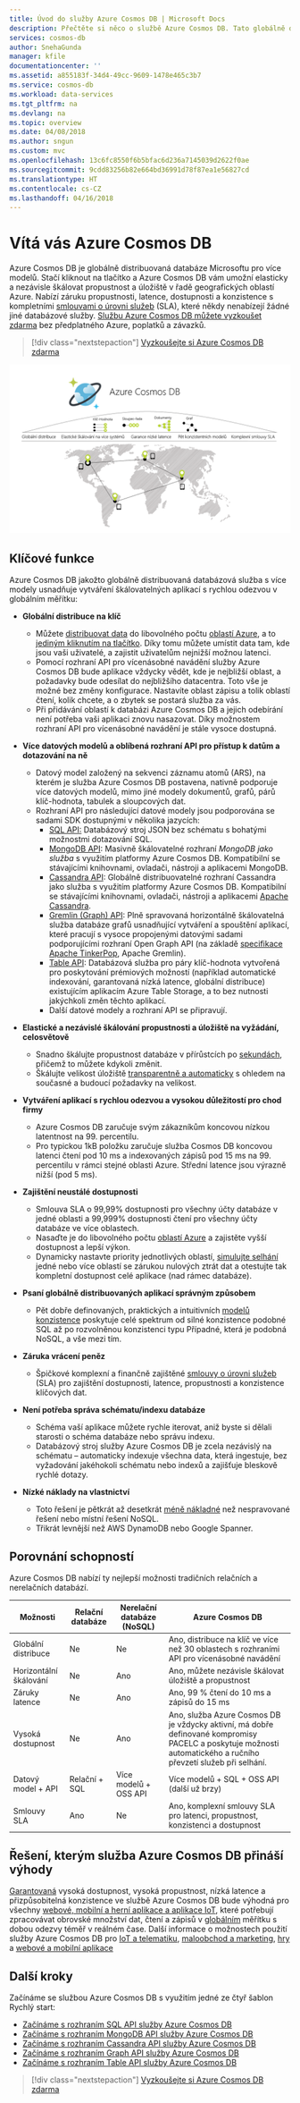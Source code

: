 ```yaml
---
title: Úvod do služby Azure Cosmos DB | Microsoft Docs
description: Přečtěte si něco o službě Azure Cosmos DB. Tato globálně distribuovaná databáze s více modely je navržena s ohledem na nízkou latenci, elastickou škálovatelnost a vysokou dostupnost.
services: cosmos-db
author: SnehaGunda
manager: kfile
documentationcenter: ''
ms.assetid: a855183f-34d4-49cc-9609-1478e465c3b7
ms.service: cosmos-db
ms.workload: data-services
ms.tgt_pltfrm: na
ms.devlang: na
ms.topic: overview
ms.date: 04/08/2018
ms.author: sngun
ms.custom: mvc
ms.openlocfilehash: 13c6fc8550f6b5bfac6d236a7145039d2622f0ae
ms.sourcegitcommit: 9cdd83256b82e664bd36991d78f87ea1e56827cd
ms.translationtype: HT
ms.contentlocale: cs-CZ
ms.lasthandoff: 04/16/2018
---
```

# <a name="welcome-to-azure-cosmos-db"></a>Vítá vás Azure Cosmos DB

Azure Cosmos DB je globálně distribuovaná databáze Microsoftu pro více modelů. Stačí kliknout na tlačítko a Azure Cosmos DB vám umožní elasticky a nezávisle škálovat propustnost a úložiště v řadě geografických oblastí Azure. Nabízí záruku propustnosti, latence, dostupnosti a konzistence s kompletními [smlouvami o úrovni služeb](https://aka.ms/acdbsla) (SLA), které někdy nenabízejí žádné jiné databázové služby. [Službu Azure Cosmos DB můžete vyzkoušet zdarma](https://azure.microsoft.com/try/cosmosdb/) bez předplatného Azure, poplatků a závazků.

> [!div class="nextstepaction"]
> [Vyzkoušejte si Azure Cosmos DB zdarma](https://azure.microsoft.com/try/cosmosdb/)

![Azure Cosmos DB je globálně distribuovaná databázová služba od Microsoftu, která nabízí elastické škálování na více instancí, zaručenou nízkou latenci, pět modelů konzistence a komplexní zaručené smlouvy SLA.](./media/introduction/azure-cosmos-db.png)

## <a name="key-capabilities"></a>Klíčové funkce
Azure Cosmos DB jakožto globálně distribuovaná databázová služba s více modely usnadňuje vytváření škálovatelných aplikací s rychlou odezvou v globálním měřítku:

* **Globální distribuce na klíč**
    * Můžete [distribuovat data](distribute-data-globally.md) do libovolného počtu [oblastí Azure](https://azure.microsoft.com/regions/), a to [jediným kliknutím na tlačítko](tutorial-global-distribution-sql-api.md). Díky tomu můžete umístit data tam, kde jsou vaši uživatelé, a zajistit uživatelům nejnižší možnou latenci. 
    * Pomocí rozhraní API pro vícenásobné navádění služby Azure Cosmos DB bude aplikace vždycky vědět, kde je nejbližší oblast, a požadavky bude odesílat do nejbližšího datacentra. Toto vše je možné bez změny konfigurace. Nastavíte oblast zápisu a tolik oblastí čtení, kolik chcete, a o zbytek se postará služba za vás.
    * Při přidávání oblastí k databázi Azure Cosmos DB a jejich odebírání není potřeba vaši aplikaci znovu nasazovat. Díky možnostem rozhraní API pro vícenásobné navádění je stále vysoce dostupná.

* **Více datových modelů a oblíbená rozhraní API pro přístup k datům a dotazování na ně**
    * Datový model založený na sekvenci záznamu atomů (ARS), na kterém je služba Azure Cosmos DB postavena, nativně podporuje více datových modelů, mimo jiné modely dokumentů, grafů, párů klíč-hodnota, tabulek a sloupcových dat.
    * Rozhraní API pro následující datové modely jsou podporována se sadami SDK dostupnými v několika jazycích:
        * [SQL API:](sql-api-introduction.md) Databázový stroj JSON bez schématu s bohatými možnostmi dotazování SQL.
        * [MongoDB API](mongodb-introduction.md): Masivně škálovatelné rozhraní *MongoDB jako služba* s využitím platformy Azure Cosmos DB. Kompatibilní se stávajícími knihovnami, ovladači, nástroji a aplikacemi MongoDB.
        * [Cassandra API](cassandra-introduction.md): Globálně distribuovatelné rozhraní Cassandra jako služba s využitím platformy Azure Cosmos DB. Kompatibilní se stávajícími knihovnami, ovladači, nástroji a aplikacemi [Apache Cassandra](https://cassandra.apache.org/).
        * [Gremlin (Graph) API](graph-introduction.md): Plně spravovaná horizontálně škálovatelná služba databáze grafů usnadňující vytváření a spouštění aplikací, které pracují s vysoce propojenými datovými sadami podporujícími rozhraní Open Graph API (na základě [specifikace Apache TinkerPop](http://tinkerpop.apache.org/), Apache Gremlin).
        * [Table API](table-introduction.md): Databázová služba pro páry klíč-hodnota vytvořená pro poskytování prémiových možností (například automatické indexování, garantovaná nízká latence, globální distribuce) existujícím aplikacím Azure Table Storage, a to bez nutnosti jakýchkoli změn těchto aplikací.
        * Další datové modely a rozhraní API se připravují.

* **Elastické a nezávislé škálování propustnosti a úložiště na vyžádání, celosvětově**
    * Snadno škálujte propustnost databáze v přírůstcích po [sekundách](request-units.md), přičemž to můžete kdykoli změnit. 
    * Škálujte velikost úložiště [transparentně a automaticky](partition-data.md) s ohledem na současné a budoucí požadavky na velikost.

* **Vytváření aplikací s rychlou odezvou a vysokou důležitostí pro chod firmy**
    * Azure Cosmos DB zaručuje svým zákazníkům koncovou nízkou latentnost na 99. percentilu. 
    * Pro typickou 1kB položku zaručuje služba Cosmos DB koncovou latenci čtení pod 10 ms a indexovaných zápisů pod 15 ms na 99. percentilu v rámci stejné oblasti Azure. Střední latence jsou výrazně nižší (pod 5 ms).

* **Zajištění neustálé dostupnosti**
    * Smlouva SLA o 99,99% dostupnosti pro všechny účty databáze v jedné oblasti a 99,999% dostupnosti čtení pro všechny účty databáze ve více oblastech.
    * Nasaďte je do libovolného počtu [oblastí Azure](https://azure.microsoft.com/regions) a zajistěte vyšší dostupnost a lepší výkon.
    * Dynamicky nastavte priority jednotlivých oblastí, [simulujte selhání](regional-failover.md) jedné nebo více oblastí se zárukou nulových ztrát dat a otestujte tak kompletní dostupnost celé aplikace (nad rámec databáze). 

* **Psaní globálně distribuovaných aplikací správným způsobem**
    * Pět dobře definovaných, praktických a intuitivních [modelů konzistence](consistency-levels.md) poskytuje celé spektrum od silné konzistence podobné SQL až po rozvolněnou konzistenci typu Případné, která je podobná NoSQL, a vše mezi tím. 
  
* **Záruka vrácení peněz**
    * Špičkové komplexní a finančně zajištěné [smlouvy o úrovni služeb](https://aka.ms/acdbsla) (SLA) pro zajištění dostupnosti, latence, propustnosti a konzistence klíčových dat. 

* **Není potřeba správa schématu/indexu databáze**
    * Schéma vaší aplikace můžete rychle iterovat, aniž byste si dělali starosti o schéma databáze nebo správu indexu.
    * Databázový stroj služby Azure Cosmos DB je zcela nezávislý na schématu – automaticky indexuje všechna data, která ingestuje, bez vyžadování jakéhokoli schématu nebo indexů a zajišťuje bleskově rychlé dotazy. 

* **Nízké náklady na vlastnictví**
    * Toto řešení je pětkrát až desetkrát [méně nákladné](https://aka.ms/cosmos-db-tco-paper) než nespravované řešení nebo místní řešení NoSQL.
    * Třikrát levnější než AWS DynamoDB nebo Google Spanner.

## <a name="capability-comparison"></a>Porovnání schopností

Azure Cosmos DB nabízí ty nejlepší možnosti tradičních relačních a nerelačních databází.

| Možnosti | Relační databáze   | Nerelační databáze (NoSQL) |    Azure Cosmos DB |
| --- | --- | --- | --- |
| Globální distribuce | Ne | Ne | Ano, distribuce na klíč ve více než 30 oblastech s rozhraními API pro vícenásobné navádění|
| Horizontální škálování | Ne | Ano | Ano, můžete nezávisle škálovat úložiště a propustnost | 
| Záruky latence | Ne | Ano | Ano, 99 % čtení do 10 ms a zápisů do 15 ms | 
| Vysoká dostupnost | Ne | Ano | Ano, služba Azure Cosmos DB je vždycky aktivní, má dobře definované kompromisy PACELC a poskytuje možnosti automatického a ručního převzetí služeb při selhání.|
| Datový model + API | Relační + SQL | Více modelů + OSS API | Více modelů + SQL + OSS API (další už brzy) |
| Smlouvy SLA | Ano | Ne | Ano, komplexní smlouvy SLA pro latenci, propustnost, konzistenci a dostupnost |

## <a name="solutions-that-benefit-from-azure-cosmos-db"></a>Řešení, kterým služba Azure Cosmos DB přináší výhody

[Garantovaná](https://azure.microsoft.com/support/legal/sla/cosmos-db/) vysoká dostupnost, vysoká propustnost, nízká latence a přizpůsobitelná konzistence ve službě Azure Cosmos DB bude výhodná pro všechny [webové, mobilní a herní aplikace a aplikace IoT](use-cases.md), které potřebují zpracovávat obrovské množství dat, čtení a zápisů v [globálním](distribute-data-globally.md) měřítku s dobou odezvy téměř v reálném čase. Další informace o možnostech použití služby Azure Cosmos DB pro [IoT a telematiku](use-cases.md#iot-and-telematics), [maloobchod a marketing](use-cases.md#retail-and-marketing), [hry](use-cases.md#gaming) a [webové a mobilní aplikace](use-cases.md#web-and-mobile-applications)

## <a name="next-steps"></a>Další kroky
Začínáme se službou Azure Cosmos DB s využitím jedné ze čtyř šablon Rychlý start:

* [Začínáme s rozhraním SQL API služby Azure Cosmos DB](create-sql-api-dotnet.md)
* [Začínáme s rozhraním MongoDB API služby Azure Cosmos DB](create-mongodb-nodejs.md)
* [Začínáme s rozhraním Cassandra API služby Azure Cosmos DB](create-cassandra-dotnet.md)
* [Začínáme s rozhraním Graph API služby Azure Cosmos DB](create-graph-dotnet.md)
* [Začínáme s rozhraním Table API služby Azure Cosmos DB](create-table-dotnet.md)

> [!div class="nextstepaction"]
> [Vyzkoušejte si Azure Cosmos DB zdarma](https://azure.microsoft.com/try/cosmosdb/)
